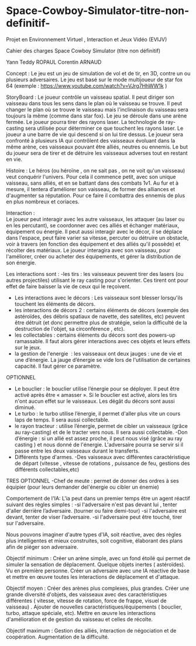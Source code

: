 # Space-Cowboy-Simulator-titre-non-definitif-
Projet en Environnement Virtuel , Interaction et Jeux Vidéo (EVIJV)

Cahier des charges
Space Cowboy Simulator
(titre non définitif)




Yann Teddy ROPAUL
Corentin ARNAUD



Concept :
Le jeu est un jeu de simulation de vol et de tir, en 3D, contre un ou plusieurs adversaires. Le jeu est basé sur le mode multijoueur de star fox 64  (exemple : https://www.youtube.com/watch?v=VJrg7HhWW1k )

StoryBoard :
Le joueur contrôle un vaisseau spatial. Il peut diriger son vaisseau dans tous les sens dans le plan où le vaisseau se trouve. Il peut changer le plan où se trouve le vaisseau mais l'inclinaison du vaisseau sera toujours la même (comme dans star fox).
Le jeu se déroule dans une arène fermée. Le joueur pourra tirer des rayons laser. La technologie de ray-casting sera utilisée pour déterminer ce que touchent les rayons laser.
Le joueur a une barre de vie qui descend si on lui tire dessus.
Le joueur sera confronté à plusieurs IA qui contrôlent des vaisseaux évoluant dans la même arène, ces vaisseaux pouvant être alliés, neutres ou ennemis.
Le but du joueur sera de tirer et de détruire les vaisseaux adverses tout en restant en vie.


Histoire :
Le héros (ou héroïne , on ne sait pas , on ne voit qu'un vaisseau) veut conquérir l'univers. Pour cela il commence petit, avec son unique vaisseau, sans alliés, et en se battant dans des combats 1v1. Au fur et à mesure, il  tentera d’améliorer son vaisseau, de former des alliances et d'augmenter sa réputation. Pour ce faire il combattra des ennemis de plus en plus nombreux et coriaces.


Interaction :  
Le joueur peut interagir avec les autre vaisseaux, les attaquer (au laser ou en les percutant), se coordonner avec ces alliés et échanger matériaux, équipement ou énergie.
Il peut aussi interagir avec le décor, il se déplace dans l'espace, peut faire varier sa vitesse, percuter ou détruire un obstacle, voir à travers (en fonction des équipement et des alliés qu'il possède) et récolter des matériaux.
Le joueur interagira avec son vaisseau, pour l'améliorer, créer ou acheter des équipements, et gérer  la distribution de son énergie.

Les interactions sont :
-les tirs : les vaisseaux peuvent tirer des lasers (ou autres projectiles) utilisant le ray casting pour s'orienter. Ces tirent ont pour effet de faire baisser la vie de ceux qui le reçoivent.
-  Les interactions avec le décors : Les vaisseaux sont blesser lorsqu'ils touchent les éléments de décors.
- les interactions de décors 2 : certains éléments de décors (exemple des astéroïdes, des débris spatiaux de navette, des satellites, etc) peuvent être détruit (et donc permettre plus de stratégie, selon la difficulté de la destruction de l'objet, sa circonférence , etc).
- les collectables : certains éléments du décors sont des powers-up ramassable. Il faut alors gérer interactions avec ces objets et leurs effets sur le jeux.
- la gestion de l'energie  : les vaisseaux ont deux jauges : une de vie et une d’énergie. La jauge d’énergie se vide lors de l'utilisation de certaines capacité. Il faut gérer ce paramètre.

OPTIONNEL
- Le bouclier : le bouclier utilise l’énergie pour se déployer. Il peut être activé après être « amasser ». Si le bouclier est activé, alors les tirs n'ont aucun effet sur le vaisseaux. Les dégât du décors sont aussi diminué.
- Le turbo : le turbo utilise l’énergie, il permet d'aller plus vite un cours laps de temps. Il sera aussi collectable.
- le rayon tracteur : utilise l’énergie, permet de cibler un vaisseaux (grâce au ray-casting) et de le tracter vers nous. Il sera aussi collectable.
-Don d’énergie : si un allié est assez proche, il peut nous visé (grâce au ray casting ) et nous donné de l'énergie. L'adversaire pourra se servir si il passe entre les deux vaisseaux durant le transferts.
- Différents type d'armes.
-Des vaisseaux avec différentes caractéristique de départ (vitesse , vitesse de rotations , puissance de feu, gestions des différents collectables,etc)

TRES OPTIONNEL
-Chef de meute : permet de donner des ordres à ses équipier (pour leurs demander del'énergie ou cibler un énemie)


Comportement de l'IA:
L'ia peut dans un premier temps être un agent réactif suivant des règles simples :
-si l'adversaire n'est pas devant lui , tenter d'aller derrière l’adversaire. (tourner ou faire demi-tour)
-si l'adversaire est devant, tenter de viser l’adversaire.
-si l'adversaire peut être touché, tirer sur l'adversaire.

Nous pouvons imaginer d'autre types d'IA, soit réactive, avec des règles plus intelligentes et mieux construites, soit cognitive, élaborant des plans afin de piéger son adversaire.



Objectif minimum :  Créer un arène simple, avec un fond étoilé qui permet de simuler la sensation de déplacement.  Quelque objets inertes ( astéroïdes). Vu en première personne. Créer un adversaire avec une IA réactive de base et mettre en œuvre toutes les interactions de déplacement et d'attaque.

Objectif moyen :  Créer des arènes plus complexes, plus grandes.  Créer une grande diversité d'objets, des vaisseaux avec des caractéristiques différentes ( vitesse, vitesse de rotation, force de frappe, visuel de vaisseau) . Ajouter de nouvelles caractéristiques/équipements ( bouclier, turbo, attaque spéciale, etc). Mettre en œuvre les interactions d'amélioration et de gestion du vaisseau et celles de récolte.

Objectif maximum :  Gestion des alliés, interaction de négociation et de coopération. Augmentation de la difficulté.
